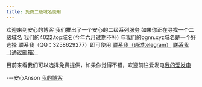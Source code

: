 ```yaml
---
title: 免费二级域名使用
---
```


欢迎来到安心的博客
我们推出了一个安心的二级系列服务
如果你正在寻找一个二级域名
我们的4022.top域名(今年六月过期不补)
与我们的ognn.xyz域名是一个好选择
联系我（QQ：3258629277）即可使用
[联系我（通过telegram）]()
[联系我（通过邮箱）](mailto:anson@ognn.xyz?subject=免费二级域名)

目前来看我们可以选择免费提供，如果你觉得不错，欢迎前往爱发电[我的爱发电](https://afdian.net/a/anxin_anson)

---安心Anson [我的博客](b4.ognn.top)